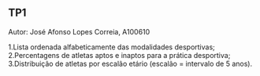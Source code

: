 ## TP1
Autor: José Afonso Lopes Correia, A100610

1.Lista ordenada alfabeticamente das modalidades desportivas;
2.Percentagens de atletas aptos e inaptos para a prática desportiva;
3.Distribuição de atletas por escalão etário (escalão = intervalo de 5 anos).